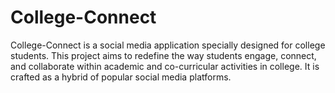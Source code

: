 # College-Connect
College-Connect is a social media application specially designed for college students. This  project aims to redefine the way students engage, connect, and collaborate within academic  and co-curricular activities in college. It is crafted as a hybrid of popular social media  platforms.
